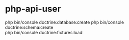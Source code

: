 # php-api-user

php bin/console doctrine:database:create 
php bin/console doctrine:schema:create     
php bin/console doctrine:fixtures:load
